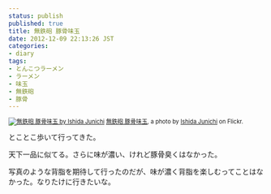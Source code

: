 ```yaml
---
status: publish
published: true
title: 無鉄砲 豚骨味玉
date: 2012-12-09 22:13:26 JST
categories:
- diary
tags:
- とんこつラーメン
- ラーメン
- 味玉
- 無鉄砲
- 豚骨
---
```

<div style="margin: 0 0 10px 0; padding: 0; font-size: 0.8em; line-height: 1.6em;"><a title="無鉄砲 豚骨味玉" href="http://www.flickr.com/photos/jun_/8256644487/"><img alt="無鉄砲 豚骨味玉 by Ishida Junichi" src="http://farm9.staticflickr.com/8486/8256644487_ea80b9d10b.jpg" /></a>
<span style="margin: 0;"><a href="http://www.flickr.com/photos/jun_/8256644487/">無鉄砲 豚骨味玉</a>, a photo by <a href="http://www.flickr.com/photos/jun_/">Ishida Junichi</a> on Flickr.</span></div>
とことこ歩いて行ってきた。

天下一品に似てる。さらに味が濃い、けれど豚骨臭くはなかった。

写真のような背脂を期待して行ったのだが、味が濃く背脂を楽しむってことはなかった。なりたけに行きたいな。
